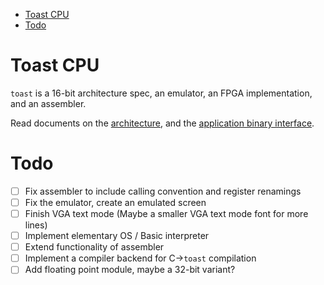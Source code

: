 - [Toast CPU](#toast-cpu)
- [Todo](#todo)

# Toast CPU
`toast` is a 16-bit architecture spec, an emulator, an FPGA implementation, and an assembler.

Read documents on the [architecture](spec/arch.md), and the [application binary interface](spec/abi.md).

# Todo
- [ ] Fix assembler to include calling convention and register renamings
- [ ] Fix the emulator, create an emulated screen
- [ ] Finish VGA text mode (Maybe a smaller VGA text mode font for more lines)
- [ ] Implement elementary OS / Basic interpreter
- [ ] Extend functionality of assembler
- [ ] Implement a compiler backend for C->`toast` compilation
- [ ] Add floating point module, maybe a 32-bit variant?